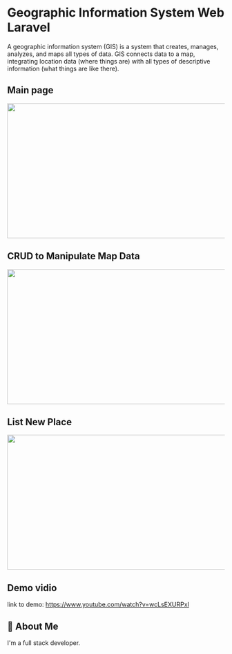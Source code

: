 
# Geographic Information System Web Laravel

A geographic information system (GIS) is a system that creates, manages, analyzes, and maps all types of data. GIS connects data to a map, integrating location data (where things are) with all types of descriptive information (what things are like there). 


## Main page
<img style="-webkit-user-select: none;margin: auto;cursor: zoom-in;" src="https://user-images.githubusercontent.com/52773931/169458313-b6dfa05e-e6a2-4478-bac3-71ae81155457.jpg" width="554" height="312">


## CRUD to Manipulate Map Data
<img style="-webkit-user-select: none;margin: auto;cursor: zoom-in;" src="https://user-images.githubusercontent.com/52773931/169467195-ba6fffea-337a-49d0-bc9a-0eba1d998967.JPG" width="554" height="312">


## List New Place
<img style="-webkit-user-select: none;margin: auto;cursor: zoom-in;" src="https://user-images.githubusercontent.com/52773931/169467290-c9071cd0-1828-4a38-b0a4-4152d380ea2d.JPG" width="554" height="312">


## Demo vidio

link to demo:
https://www.youtube.com/watch?v=wcLsEXURPxI




## 🚀 About Me
I'm a full stack developer. 

